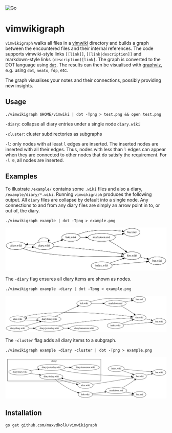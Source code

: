 ![Go](https://github.com/MaxvdKolk/vimwikigraph/workflows/Go/badge.svg)
# vimwikigraph
`vimwikigraph` walks all files in a
[vimwiki](https://github.com/vimwiki/vimwiki) directory and builds a
graph between the encountered files and their internal references. The
code supports vimwiki-style links `[[link]]`, `[[link|description]]`
and markdown-style links `(description)[link]`. The graph is
converted to the DOT language
using [`dot`](https://github.com/emicklei/dot). The results can then be
visualised with [graphviz](https://www.graphviz.org/about/), e.g. using
`dot`, `neato`, `fdp`, etc.

The graph visualises your notes and their connections, possibly
providing new insights.

## Usage
```
./vimwikigraph $HOME/vimwiki | dot -Tpng > test.png && open test.png
```
`-diary`: collapse all diary entries under a single node `diary.wiki`

`-cluster`: cluster subdirectories as subgraphs

`-l`: only nodes with at least `l` edges are inserted. The inserted nodes are
inserted with all their edges. Thus, nodes with less than `l` edges can appear
when they are connected to other nodes that do satisfy the requirement.
For `-l 0`, all nodes are inserted.

## Examples
To illustrate `/example/` contains some `.wiki` files and also a
diary, `/example/diary/*.wiki`. Running `vimwikigraph` produces the
following output. All `diary` files are collapse by default into a
single node. Any connections to and from any diary files are simply
an arrow point in to, or out of, the diary.
```
./vimwikigraph example | dot -Tpng > example.png
```
![](./doc/example.png)

The `-diary` flag ensures all diary items are shown as nodes.
```
./vimwikigraph example -diary | dot -Tpng > example.png
```
![](./doc/example_diary.png)

The `-cluster` flag adds all diary items to a subgraph.
```
./vimwikigraph example -diary -cluster | dot -Tpng > example.png
```
![](./doc/example_diary_cluster.png)

## Installation
```
go get github.com/maxvdkolk/vimwikigraph
```
